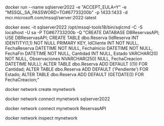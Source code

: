 ﻿docker run --name sqlserver2022 -e "ACCEPT_EULA=Y" -e "MSSQL_SA_PASSWORD=TG#67733200b" -p 1433:1433 -d mcr.microsoft.com/mssql/server:2022-latest

docker exec -it sqlserver2022 /opt/mssql-tools18/bin/sqlcmd -C -S localhost -U sa -P TG#67733200b -Q "CREATE DATABASE DBReservasAPI; USE DBReservasAPI; CREATE TABLE dbo.Reserva (IdReserva INT IDENTITY(1,1) NOT NULL PRIMARY KEY, IdCliente INT NOT NULL, FechaReserva DATETIME NOT NULL, FechaInicio DATETIME NOT NULL, FechaFin DATETIME NOT NULL, Cantidad INT NULL, Estado VARCHAR(20) NOT NULL, Observaciones NVARCHAR(250) NULL, FechaCreacion DATETIME NULL); ALTER TABLE dbo.Reserva ADD DEFAULT ((1)) FOR Cantidad; ALTER TABLE dbo.Reserva ADD DEFAULT ('Pendiente') FOR Estado; ALTER TABLE dbo.Reserva ADD DEFAULT (GETDATE()) FOR FechaCreacion;"

docker network create mynetwork

docker network connect mynetwork sqlserver2022

docker network connect mynetwork ReservasAPI

docker network inspect mynetwork

